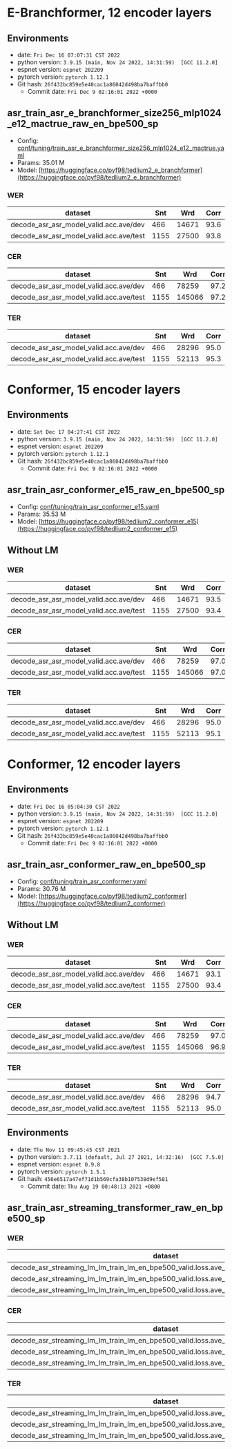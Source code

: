 # E-Branchformer, 12 encoder layers

## Environments
- date: `Fri Dec 16 07:07:31 CST 2022`
- python version: `3.9.15 (main, Nov 24 2022, 14:31:59)  [GCC 11.2.0]`
- espnet version: `espnet 202209`
- pytorch version: `pytorch 1.12.1`
- Git hash: `26f432bc859e5e40cac1a86042d498ba7baffbb0`
  - Commit date: `Fri Dec 9 02:16:01 2022 +0000`

## asr_train_asr_e_branchformer_size256_mlp1024_e12_mactrue_raw_en_bpe500_sp

- Config: [conf/tuning/train_asr_e_branchformer_size256_mlp1024_e12_mactrue.yaml](conf/tuning/train_asr_e_branchformer_size256_mlp1024_e12_mactrue.yaml)
- Params: 35.01 M
- Model: [https://huggingface.co/pyf98/tedlium2_e_branchformer](https://huggingface.co/pyf98/tedlium2_e_branchformer)

### WER

|dataset|Snt|Wrd|Corr|Sub|Del|Ins|Err|S.Err|
|---|---|---|---|---|---|---|---|---|
|decode_asr_asr_model_valid.acc.ave/dev|466|14671|93.6|4.0|2.3|0.9|7.3|71.2|
|decode_asr_asr_model_valid.acc.ave/test|1155|27500|93.8|3.9|2.3|0.9|7.1|62.2|

### CER

|dataset|Snt|Wrd|Corr|Sub|Del|Ins|Err|S.Err|
|---|---|---|---|---|---|---|---|---|
|decode_asr_asr_model_valid.acc.ave/dev|466|78259|97.2|0.8|2.0|0.9|3.7|71.2|
|decode_asr_asr_model_valid.acc.ave/test|1155|145066|97.2|0.8|2.0|0.9|3.7|62.2|

### TER

|dataset|Snt|Wrd|Corr|Sub|Del|Ins|Err|S.Err|
|---|---|---|---|---|---|---|---|---|
|decode_asr_asr_model_valid.acc.ave/dev|466|28296|95.0|2.7|2.2|0.8|5.8|71.2|
|decode_asr_asr_model_valid.acc.ave/test|1155|52113|95.3|2.5|2.2|0.9|5.6|62.2|




# Conformer, 15 encoder layers

## Environments
- date: `Sat Dec 17 04:27:41 CST 2022`
- python version: `3.9.15 (main, Nov 24 2022, 14:31:59)  [GCC 11.2.0]`
- espnet version: `espnet 202209`
- pytorch version: `pytorch 1.12.1`
- Git hash: `26f432bc859e5e40cac1a86042d498ba7baffbb0`
  - Commit date: `Fri Dec 9 02:16:01 2022 +0000`

## asr_train_asr_conformer_e15_raw_en_bpe500_sp

- Config: [conf/tuning/train_asr_conformer_e15.yaml](conf/tuning/train_asr_conformer_e15.yaml)
- Params: 35.53 M
- Model: [https://huggingface.co/pyf98/tedlium2_conformer_e15](https://huggingface.co/pyf98/tedlium2_conformer_e15)

## Without LM

### WER

|dataset|Snt|Wrd|Corr|Sub|Del|Ins|Err|S.Err|
|---|---|---|---|---|---|---|---|---|
|decode_asr_asr_model_valid.acc.ave/dev|466|14671|93.5|4.1|2.5|1.0|7.5|70.0|
|decode_asr_asr_model_valid.acc.ave/test|1155|27500|93.4|4.0|2.6|1.0|7.6|64.2|

### CER

|dataset|Snt|Wrd|Corr|Sub|Del|Ins|Err|S.Err|
|---|---|---|---|---|---|---|---|---|
|decode_asr_asr_model_valid.acc.ave/dev|466|78259|97.0|0.8|2.1|0.8|3.8|70.0|
|decode_asr_asr_model_valid.acc.ave/test|1155|145066|97.0|0.9|2.2|0.9|4.0|64.2|

### TER

|dataset|Snt|Wrd|Corr|Sub|Del|Ins|Err|S.Err|
|---|---|---|---|---|---|---|---|---|
|decode_asr_asr_model_valid.acc.ave/dev|466|28296|95.0|2.8|2.2|0.8|5.9|70.0|
|decode_asr_asr_model_valid.acc.ave/test|1155|52113|95.1|2.5|2.4|0.9|5.8|64.2|


# Conformer, 12 encoder layers

## Environments
- date: `Fri Dec 16 05:04:30 CST 2022`
- python version: `3.9.15 (main, Nov 24 2022, 14:31:59)  [GCC 11.2.0]`
- espnet version: `espnet 202209`
- pytorch version: `pytorch 1.12.1`
- Git hash: `26f432bc859e5e40cac1a86042d498ba7baffbb0`
  - Commit date: `Fri Dec 9 02:16:01 2022 +0000`

## asr_train_asr_conformer_raw_en_bpe500_sp

- Config: [conf/tuning/train_asr_conformer.yaml](conf/tuning/train_asr_conformer.yaml)
- Params: 30.76 M
- Model: [https://huggingface.co/pyf98/tedlium2_conformer](https://huggingface.co/pyf98/tedlium2_conformer)

## Without LM

### WER

|dataset|Snt|Wrd|Corr|Sub|Del|Ins|Err|S.Err|
|---|---|---|---|---|---|---|---|---|
|decode_asr_asr_model_valid.acc.ave/dev|466|14671|93.1|4.4|2.5|1.0|7.8|69.7|
|decode_asr_asr_model_valid.acc.ave/test|1155|27500|93.4|4.0|2.6|1.0|7.6|64.2|

### CER

|dataset|Snt|Wrd|Corr|Sub|Del|Ins|Err|S.Err|
|---|---|---|---|---|---|---|---|---|
|decode_asr_asr_model_valid.acc.ave/dev|466|78259|97.0|0.9|2.2|0.9|3.9|69.7|
|decode_asr_asr_model_valid.acc.ave/test|1155|145066|96.9|0.9|2.2|0.9|4.0|64.2|

### TER

|dataset|Snt|Wrd|Corr|Sub|Del|Ins|Err|S.Err|
|---|---|---|---|---|---|---|---|---|
|decode_asr_asr_model_valid.acc.ave/dev|466|28296|94.7|2.9|2.4|0.9|6.3|69.7|
|decode_asr_asr_model_valid.acc.ave/test|1155|52113|95.0|2.6|2.5|0.9|5.9|64.2|



## Environments
- date: `Thu Nov 11 09:45:45 CST 2021`
- python version: `3.7.11 (default, Jul 27 2021, 14:32:16)  [GCC 7.5.0]`
- espnet version: `espnet 0.9.8`
- pytorch version: `pytorch 1.5.1`
- Git hash: `456e6517a47ef71d1b569cfa38b107538d9ef581`
  - Commit date: `Thu Aug 19 00:48:13 2021 +0800`

## asr_train_asr_streaming_transformer_raw_en_bpe500_sp
### WER

|dataset|Snt|Wrd|Corr|Sub|Del|Ins|Err|S.Err|
|---|---|---|---|---|---|---|---|---|
|decode_asr_streaming_lm_lm_train_lm_en_bpe500_valid.loss.ave_asr_model_valid.acc.ave/dev|466|14671|90.3|7.5|2.3|1.7|11.4|82.4|
|decode_asr_streaming_lm_lm_train_lm_en_bpe500_valid.loss.ave_asr_model_valid.acc.ave/test|1155|27500|90.6|6.7|2.8|1.4|10.8|77.5|
|decode_asr_streaming_lm_lm_train_lm_en_bpe500_valid.loss.ave_asr_model_valid.acc.best/test|1155|27500|89.1|7.6|3.3|1.6|12.4|80.8|

### CER

|dataset|Snt|Wrd|Corr|Sub|Del|Ins|Err|S.Err|
|---|---|---|---|---|---|---|---|---|
|decode_asr_streaming_lm_lm_train_lm_en_bpe500_valid.loss.ave_asr_model_valid.acc.ave/dev|466|78259|96.1|1.6|2.3|1.5|5.4|82.4|
|decode_asr_streaming_lm_lm_train_lm_en_bpe500_valid.loss.ave_asr_model_valid.acc.ave/test|1155|145066|95.9|1.5|2.6|1.2|5.3|77.5|
|decode_asr_streaming_lm_lm_train_lm_en_bpe500_valid.loss.ave_asr_model_valid.acc.best/test|1155|145066|95.1|1.7|3.2|1.4|6.3|80.8|

### TER

|dataset|Snt|Wrd|Corr|Sub|Del|Ins|Err|S.Err|
|---|---|---|---|---|---|---|---|---|
|decode_asr_streaming_lm_lm_train_lm_en_bpe500_valid.loss.ave_asr_model_valid.acc.ave/dev|466|27927|92.2|5.1|2.7|1.8|9.6|82.4|
|decode_asr_streaming_lm_lm_train_lm_en_bpe500_valid.loss.ave_asr_model_valid.acc.ave/test|1155|51430|92.4|4.6|3.0|1.3|8.9|77.5|
|decode_asr_streaming_lm_lm_train_lm_en_bpe500_valid.loss.ave_asr_model_valid.acc.best/test|1155|51430|91.0|5.3|3.7|1.5|10.5|80.8|

